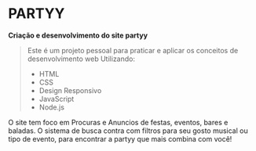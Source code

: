 # PARTYY

**Criação e desenvolvimento do site partyy**
> Este é um projeto pessoal para praticar e aplicar os conceitos de desenvolvimento web
> Utilizando:
> - HTML
> - CSS
> - Design Responsivo
> - JavaScript
> - Node.js

O site tem foco em Procuras e Anuncios de festas, eventos, bares e baladas.
O sistema de busca contra com filtros para seu gosto musical ou tipo de evento, para encontrar a partyy que mais combina com você!
